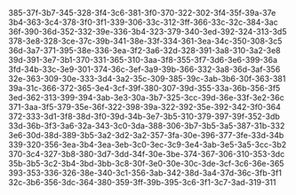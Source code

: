 385-37f-3b7-345-328-3f4-3c6-381-3f0-370-322-302-3f4-35f-39a-37e
3b4-363-3c4-378-3f0-3f1-339-306-33c-312-3ff-366-33c-32c-384-3ac
36f-390-36d-352-332-39e-336-3b4-323-379-340-3ed-392-324-313-3d5
378-3e8-328-3ce-37c-39b-341-38e-33f-334-361-3ea-34c-350-308-3c5
36d-3a7-371-395-38e-336-3ea-3f2-3a6-32d-328-391-3a8-310-3a2-3e8
39d-391-3e7-3b1-370-331-365-310-3aa-3f8-355-3f7-3d6-3e6-399-36a
3fd-34b-33c-3e9-301-374-36c-3ef-3a9-39b-366-332-3a8-36d-3af-356
32e-363-309-30e-333-3d4-3a2-35c-309-385-39c-3ab-3b6-30f-363-381
39a-31c-366-372-365-3e4-3cf-39f-380-307-39d-355-33a-36b-356-3f5
3ed-362-313-399-394-3ab-3e3-30a-3b7-325-3cc-39d-36e-33f-3e2-36c
371-3aa-3f5-379-35e-36f-322-398-39a-322-392-35e-392-342-3f0-364
372-333-3d1-3f8-38d-3f0-39d-34b-3e7-3b5-310-379-397-39f-352-3db
33d-36b-3f3-3a6-32a-343-3c0-3da-388-306-3b7-3b5-3a5-387-31b-332
3e6-30d-38d-389-3b5-3a2-3d2-3a2-357-3fa-30e-396-377-3fe-33d-34b
339-320-356-3ea-3b4-3ea-3eb-3c0-3ec-3c9-3e4-3ab-3e5-3a5-3cc-3b2
370-3c4-327-3b8-380-3d7-3dd-34f-30e-3be-374-367-306-310-353-3dc
35b-3b5-3c2-3b4-3bd-3bb-3c8-30f-3e0-30e-30c-3de-3cf-3c6-36e-365
393-353-336-326-38e-340-3c1-356-3ab-342-38d-3a4-37d-36c-3fb-3f1
32c-3b6-356-3dc-364-380-359-3ff-39b-395-3c6-3f1-3c7-3ad-319-311
